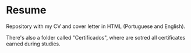 # Resume

Repository with my CV and cover letter in HTML (Portuguese and English).

There's also a folder called "Certificados", where are sotred all certificates earned during studies.
